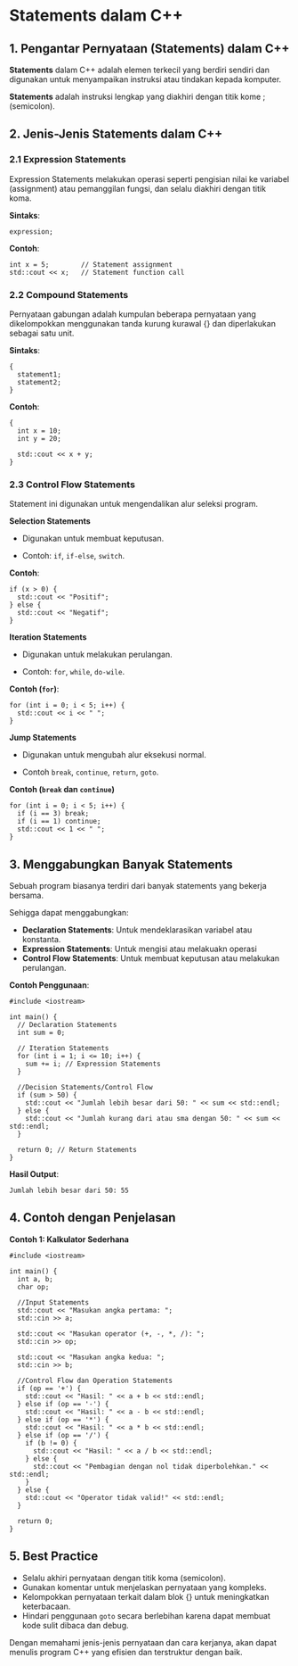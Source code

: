 # Statements dalam C++

## 1. Pengantar Pernyataan (Statements) dalam C++

**Statements** dalam C++ adalah elemen terkecil yang berdiri sendiri dan digunakan untuk menyampaikan instruksi atau tindakan kepada komputer.

**Statements** adalah instruksi lengkap yang diakhiri dengan titik kome ; (semicolon).

## 2. Jenis-Jenis Statements dalam C++

### 2.1 Expression Statements

Expression Statements melakukan operasi seperti pengisian nilai ke variabel (assignment) atau pemanggilan fungsi, dan selalu diakhiri dengan titik koma.

**Sintaks**:

```
expression;
```

**Contoh**:

```
int x = 5;        // Statement assignment
std::cout << x;   // Statement function call
```

### 2.2 Compound Statements

Pernyataan gabungan adalah kumpulan beberapa pernyataan yang dikelompokkan menggunakan tanda kurung kurawal {} dan diperlakukan sebagai satu unit.

**Sintaks**:

```
{
  statement1;
  statement2;
}
```

**Contoh**:

```
{
  int x = 10;
  int y = 20;

  std::cout << x + y;
}
```

### 2.3 Control Flow Statements

Statement ini digunakan untuk mengendalikan alur seleksi program.

**Selection Statements**

- Digunakan untuk membuat keputusan.

- Contoh: `if`, `if-else`, `switch`.

**Contoh**:

```
if (x > 0) {
  std::cout << "Positif";
} else {
  std::cout << "Negatif";
}
```

**Iteration Statements**

- Digunakan untuk melakukan perulangan.

- Contoh: `for`, `while`, `do-wile`.

**Contoh (`for`)**:

```
for (int i = 0; i < 5; i++) {
  std::cout << i << " ";
}
```

**Jump Statements**

- Digunakan untuk mengubah alur eksekusi normal.

- Contoh `break`, `continue`, `return`, `goto`.

**Contoh (`break` dan `continue`)**

```
for (int i = 0; i < 5; i++) {
  if (i == 3) break;
  if (i == 1) continue;
  std::cout << 1 << " ";
}
```

## 3. Menggabungkan Banyak Statements

Sebuah program biasanya terdiri dari banyak statements yang bekerja bersama.

Sehigga dapat menggabungkan:

- **Declaration Statements**: Untuk mendeklarasikan variabel atau konstanta.
- **Expression Statements**: Untuk mengisi atau melakuakn operasi
- **Control Flow Statements**: Untuk membuat keputusan atau melakukan perulangan.

**Contoh Penggunaan**:

```
#include <iostream>

int main() {
  // Declaration Statements
  int sum = 0;

  // Iteration Statements
  for (int i = 1; i <= 10; i++) {
    sum += i; // Expression Statements
  }

  //Decision Statements/Control Flow
  if (sum > 50) {
    std::cout << "Jumlah lebih besar dari 50: " << sum << std::endl;
  } else {
    std::cout << "Jumlah kurang dari atau sma dengan 50: " << sum << std::endl;
  }

  return 0; // Return Statements
}
```

**Hasil Output**:

```
Jumlah lebih besar dari 50: 55
```

## 4. Contoh dengan Penjelasan

**Contoh 1: Kalkulator Sederhana**

```
#include <iostream>

int main() {
  int a, b;
  char op;

  //Input Statements
  std::cout << "Masukan angka pertama: ";
  std::cin >> a;

  std::cout << "Masukan operator (+, -, *, /): ";
  std::cin >> op;

  std::cout << "Masukan angka kedua: ";
  std::cin >> b;

  //Control Flow dan Operation Statements
  if (op == '+') {
    std::cout << "Hasil: " << a + b << std::endl;
  } else if (op == '-') {
    std::cout << "Hasil: " << a - b << std::endl;
  } else if (op == '*') {
    std::cout << "Hasil: " << a * b << std::endl;
  } else if (op == '/') {
    if (b != 0) {
      std::cout << "Hasil: " << a / b << std::endl;
    } else {
      std::cout << "Pembagian dengan nol tidak diperbolehkan." << std::endl;
    }
  } else {
    std::cout << "Operator tidak valid!" << std::endl;
  }

  return 0;
}
```

## 5. Best Practice

- Selalu akhiri pernyataan dengan titik koma (semicolon).
- Gunakan komentar untuk menjelaskan pernyataan yang kompleks.
- Kelompokkan pernyataan terkait dalam blok {} untuk meningkatkan keterbacaan.
- Hindari penggunaan `goto` secara berlebihan karena dapat membuat kode sulit dibaca dan debug.

Dengan memahami jenis-jenis pernyataan dan cara kerjanya, akan dapat menulis program C++ yang efisien dan terstruktur dengan baik.
